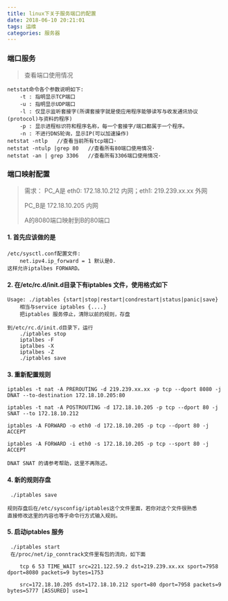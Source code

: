 ```yaml
---
title: linux下关于服务端口的配置
date: 2018-06-10 20:21:01
tags: 运维
categories: 服务器
---
```

### 端口服务

>查看端口使用情况

```
netstat命令各个参数说明如下:
    -t : 指明显示TCP端口
    -u : 指明显示UDP端口
    -l : 仅显示监听套接字(所谓套接字就是使应用程序能够读写与收发通讯协议(protocol)与资料的程序)
    -p : 显示进程标识符和程序名称，每一个套接字/端口都属于一个程序。
    -n : 不进行DNS轮询，显示IP(可以加速操作)
netstat -ntlp   //查看当前所有tcp端口·
netstat -ntulp |grep 80   //查看所有80端口使用情况·
netstat -an | grep 3306   //查看所有3306端口使用情况·
```

### 端口映射配置

>需求：
>PC_A是 eth0: 172.18.10.212  内网；eth1: 219.239.xx.xx  外网
>
>PC_B是 172.18.10.205  内网
>
>A的8080端口映射到B的80端口

#### 1. 首先应该做的是
```
/etc/sysctl.conf配置文件:
    net.ipv4.ip_forward = 1 默认是0.
这样允许iptalbes FORWARD。
```
#### 2. 在/etc/rc.d/init.d目录下有iptables 文件，使用格式如下
```
Usage: ./iptables {start|stop|restart|condrestart|status|panic|save}
    相当与service iptables {....}
    把iptables 服务停止，清除以前的规则，存盘
    
到/etc/rc.d/init.d目录下，运行
    ./iptables stop
    iptalbes -F
    iptalbes -X
    iptalbes -Z
    ./iptables save
```
#### 3. 重新配置规则
```
iptables -t nat -A PREROUTING -d 219.239.xx.xx -p tcp --dport 8080 -j DNAT --to-destination 172.18.10.205:80

iptables -t nat -A POSTROUTING -d 172.18.10.205 -p tcp --dport 80 -j SNAT --to 172.18.10.212

iptables -A FORWARD -o eth0 -d 172.18.10.205 -p tcp --dport 80 -j ACCEPT

iptables -A FORWARD -i eth0 -s 172.18.10.205 -p tcp --sport 80 -j ACCEPT

DNAT SNAT 的请参考帮助，这里不再陈述。
```
#### 4. 新的规则存盘
```
 ./iptables save

规则存盘后在/etc/sysconfig/iptables这个文件里面，若你对这个文件很熟悉
直接修改这里的内容也等于命令行方式输入规则。
```
#### 5. 启动iptables 服务
```
 ./iptables start
 在/proc/net/ip_conntrack文件里有包的流向，如下面

    tcp 6 53 TIME_WAIT src=221.122.59.2 dst=219.239.xx.xx sport=7958 dport=8080 packets=9 bytes=1753
    
    src=172.18.10.205 dst=172.18.10.212 sport=80 dport=7958 packets=9 bytes=5777 [ASSURED] use=1
```